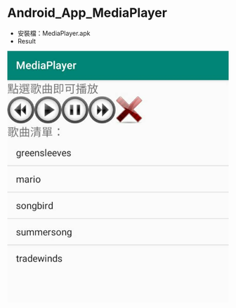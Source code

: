 # Android_App_MediaPlayer

* 安裝檔：MediaPlayer.apk
* Result

![image](https://github.com/bearprojects/Android_App_MediaPlayer/blob/ec4d869a08c768e19f3bcb9a40a06c00f8cb050e/MediaPlayer.jpg)